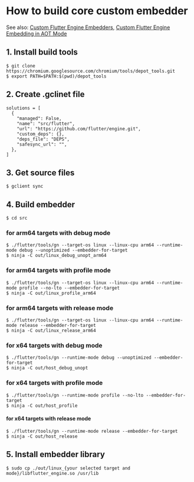 # How to build core custom embedder

See also: [Custom Flutter Engine Embedders](https://github.com/flutter/flutter/wiki/Custom-Flutter-Engine-Embedders), [Custom Flutter Engine Embedding in AOT Mode](https://github.com/flutter/flutter/wiki/Custom-Flutter-Engine-Embedding-in-AOT-Mode)

## 1. Install build tools

```
$ git clone https://chromium.googlesource.com/chromium/tools/depot_tools.git
$ export PATH=$PATH:$(pwd)/depot_tools
```

## 2. Create .gclinet file

```
solutions = [
  {
    "managed": False,
    "name": "src/flutter",
    "url": "https://github.com/flutter/engine.git",
    "custom_deps": {},
    "deps_file": "DEPS",
    "safesync_url": "",
  },
]
```

## 3. Get source files

```
$ gclient sync
```

## 4. Build embedder

```
$ cd src
```

### for arm64 targets with debug mode

```
$ ./flutter/tools/gn --target-os linux --linux-cpu arm64 --runtime-mode debug --unoptimized --embedder-for-target
$ ninja -C out/linux_debug_unopt_arm64
```

### for arm64 targets with profile mode

```
$ ./flutter/tools/gn --target-os linux --linux-cpu arm64 --runtime-mode profile --no-lto --embedder-for-target
$ ninja -C out/linux_profile_arm64
```

### for arm64 targets with release mode

```
$ ./flutter/tools/gn --target-os linux --linux-cpu arm64 --runtime-mode release --embedder-for-target
$ ninja -C out/linux_release_arm64
```

### for x64 targets with debug mode

```
$ ./flutter/tools/gn --runtime-mode debug --unoptimized --embedder-for-target
$ ninja -C out/host_debug_unopt
```

### for x64 targets with profile mode

```
$ ./flutter/tools/gn --runtime-mode profile --no-lto --embedder-for-target
$ ninja -C out/host_profile
```

#### for x64 targets with release mode

```
$ ./flutter/tools/gn --runtime-mode release --embedder-for-target
$ ninja -C out/host_release
```

## 5. Install embedder library

```
$ sudo cp ./out/linux_{your selected target and mode}/libflutter_engine.so /usr/lib
```
